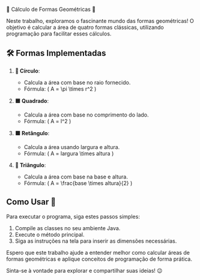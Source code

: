 🌟 Cálculo de Formas Geométricas 🌟

Neste trabalho, exploramos o fascinante mundo das formas geométricas! O objetivo é calcular a área de quatro formas clássicas, utilizando programação para facilitar esses cálculos.

## 🛠️ Formas Implementadas

1. **🔵 Círculo**: 
   - Calcula a área com base no raio fornecido.
   - Fórmula: \( A = \pi \times r^2 \)

2. **🟦 Quadrado**: 
   - Calcula a área com base no comprimento do lado.
   - Fórmula: \( A = l^2 \)

3. **🟩 Retângulo**: 
   - Calcula a área usando largura e altura.
   - Fórmula: \( A = largura \times altura \)

4. **🔺 Triângulo**: 
   - Calcula a área com base na base e altura.
   - Fórmula: \( A = \frac{base \times altura}{2} \)

## Como Usar 🤔
Para executar o programa, siga estes passos simples:

1. Compile as classes no seu ambiente Java.
2. Execute o método principal.
3. Siga as instruções na tela para inserir as dimensões necessárias.

Espero que este trabalho ajude a entender melhor como calcular áreas de formas geométricas e aplique conceitos de programação de forma prática.

Sinta-se à vontade para explorar e compartilhar suas ideias! 😉
